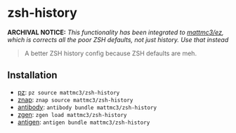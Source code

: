 # zsh-history

**ARCHIVAL NOTICE:**
_This functionality has been integrated to [mattmc3/ez](https://github.com/mattmc3/ez), which is corrects all the poor ZSH defaults, not just history. Use that instead_

> A better ZSH history config because ZSH defaults are meh.

## Installation

- [pz]: `pz source mattmc3/zsh-history`
- [znap]: `znap source mattmc3/zsh-history`
- [antibody]: `antibody bundle mattmc3/zsh-history`
- [zgen]: `zgen load mattmc3/zsh-history`
- [antigen]: `antigen bundle mattmc3/zsh-history`

[pz]: https://github.com/mattmc3/pz
[antigen]: https://github.com/zsh-users/antigen
[antibody]: https://getantibody.github.io
[znap]: https://github.com/marlonrichert/zsh-snap
[zgen]: https://github.com/tarjoilija/zgen
